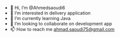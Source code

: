 - 👋 Hi, I’m @Ahmedsaoudi6
- 👀 I’m interested in delivery application
- 🌱 I’m currently learning Java
- 💞️ I’m looking to collaborate on development app
- 📫 How to reach me ahmad.saoudi75@gmail.com

<!---
Ahmedsaoudi6/Ahmedsaoudi6 is a ✨ special ✨ repository because its `README.md` (this file) appears on your GitHub profile.
You can click the Preview link to take a look at your changes.
--->
